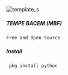 ![template_s](https://github.com/Xyaa-Code/BACEM/blob/main/data/images%20(1).jpeg)


##### TEMPE BACEM (MBF) 
```Free and Open Source```

##### Install

```
 pkg install python 
